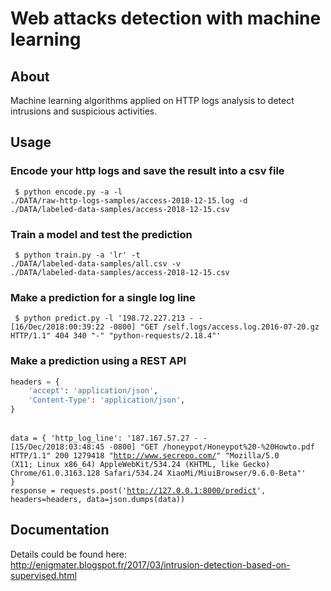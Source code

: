 
# Web attacks detection with machine learning
## About
Machine learning algorithms applied on HTTP logs analysis to detect intrusions and suspicious activities.

## Usage
### Encode your http logs and save the result into a csv file
<code> $ python encode.py -a -l ./DATA/raw-http-logs-samples/access-2018-12-15.log -d ./DATA/labeled-data-samples/access-2018-12-15.csv</code>

### Train a model and test the prediction
<code> $ python train.py -a 'lr' -t ./DATA/labeled-data-samples/all.csv -v ./DATA/labeled-data-samples/access-2018-12-15.csv</code>

### Make a prediction for a single log line
<code> $ python predict.py -l '198.72.227.213 - - [16/Dec/2018:00:39:22 -0800] "GET /self.logs/access.log.2016-07-20.gz HTTP/1.1" 404 340 "-" "python-requests/2.18.4"'</code>

### Make a prediction using a REST API


```python
headers = {
    'accept': 'application/json',
    'Content-Type': 'application/json',
}
```

<code></code>
<br>
<code>data = {
    'http_log_line': '187.167.57.27 - - [15/Dec/2018:03:48:45 -0800] "GET /honeypot/Honeypot%20-%20Howto.pdf HTTP/1.1" 200 1279418 "http://www.secrepo.com/" "Mozilla/5.0 (X11; Linux x86_64) AppleWebKit/534.24 (KHTML, like Gecko) Chrome/61.0.3163.128 Safari/534.24 XiaoMi/MiuiBrowser/9.6.0-Beta"'
}</code>
<br>
<code>response = requests.post('http://127.0.0.1:8000/predict', headers=headers, data=json.dumps(data))
</code>

## Documentation
Details could be found here:
<br>
http://enigmater.blogspot.fr/2017/03/intrusion-detection-based-on-supervised.html
